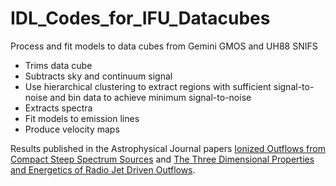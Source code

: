 # IDL_Codes_for_IFU_Datacubes
Process and fit models to data cubes from Gemini GMOS and UH88 SNIFS
- Trims data cube
- Subtracts sky and continuum signal 
- Use hierarchical clustering to extract regions with sufficient signal-to-noise and bin data to achieve minimum signal-to-noise 
- Extracts spectra 
- Fit models to emission lines  
- Produce velocity maps

Results published in the Astrophysical Journal papers [Ionized Outflows from Compact Steep Spectrum Sources](https://arxiv.org/pdf/1306.5237.pdf) and [The Three Dimensional Properties and Energetics of Radio Jet Driven Outflows](https://arxiv.org/pdf/1406.5528.pdf).
